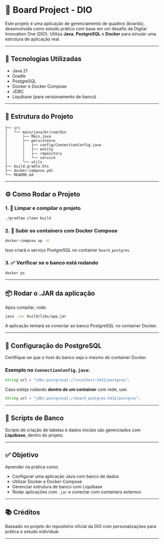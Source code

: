 
# 🧩 Board Project - DIO

Este projeto é uma aplicação de gerenciamento de quadros (boards), desenvolvida como estudo prático com base em um desafio da Digital Innovation One (DIO). Utiliza **Java**, **PostgreSQL** e **Docker** para simular uma estrutura de aplicação real.

---

## 🚀 Tecnologias Utilizadas

- Java 21
- Gradle
- PostgreSQL
- Docker e Docker Compose
- JDBC
- Liquibase (para versionamento de banco)

---

## 📁 Estrutura do Projeto

```
├── src
│   └── main/java/br/com/dio
│       ├── Main.java
│       ├── persistence
│       │   ├── config/ConnectionConfig.java
│       │   ├── entity
│       │   ├── repository
│       │   └── service
│       └── utils
├── build.gradle.kts
├── docker-compose.yml
└── README.md
```

---

## ⚙️ Como Rodar o Projeto

### 1. 🔄 Limpar e compilar o projeto

```bash
./gradlew clean build
```

### 2. 🐳 Subir os containers com Docker Compose

```bash
docker-compose up -d
```

Isso criará o serviço PostgreSQL no container `board_postgres`.

### 3. ✅ Verificar se o banco está rodando

```bash
docker ps
```

---

## 📦 Rodar o .JAR da aplicação

Após compilar, rode:

```bash
java -jar build/libs/app.jar
```

A aplicação tentará se conectar ao banco PostgreSQL no container Docker.

---

## 🐘 Configuração do PostgreSQL

Certifique-se que o host do banco seja o mesmo do container Docker.

### Exemplo no `ConnectionConfig.java`:

```java
String url = "jdbc:postgresql://localhost:5432/postgres";
```

Caso esteja rodando **dentro de um container** com rede, use:

```java
String url = "jdbc:postgresql://board_postgres:5432/postgres";
```

---

## 📄 Scripts de Banco

Scripts de criação de tabelas e dados iniciais são gerenciados com **Liquibase**, dentro do projeto.

---

## ✅ Objetivo

Aprender na prática como:

- Configurar uma aplicação Java com banco de dados
- Utilizar Docker e Docker Compose
- Gerenciar estrutura de banco com Liquibase
- Rodar aplicações com `.jar` e conectar com containers externos

---

## 📚 Créditos

Baseado no projeto do repositório oficial da DIO com personalizações para prática e estudo individual.

---
